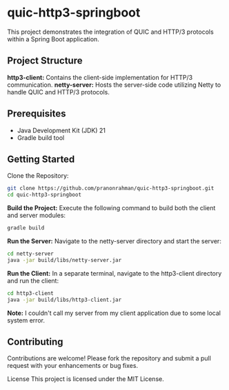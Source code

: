 # quic-http3-springboot
This project demonstrates the integration of QUIC and HTTP/3 protocols within a Spring Boot application.

## Project Structure
**http3-client:** Contains the client-side implementation for HTTP/3 communication.
**netty-server:** Hosts the server-side code utilizing Netty to handle QUIC and HTTP/3 protocols.

## Prerequisites
- Java Development Kit (JDK) 21
- Gradle build tool

## Getting Started
Clone the Repository:
```bash
git clone https://github.com/pranonrahman/quic-http3-springboot.git
cd quic-http3-springboot
```

**Build the Project:** Execute the following command to build both the client and server modules:

```bash
gradle build
```

**Run the Server:** Navigate to the netty-server directory and start the server:

```bash
cd netty-server
java -jar build/libs/netty-server.jar
```

**Run the Client:** In a separate terminal, navigate to the http3-client directory and run the client:

```bash
cd http3-client
java -jar build/libs/http3-client.jar
```

**Note:** I couldn't call my server from my client application due to some local system error.

## Contributing
Contributions are welcome! Please fork the repository and submit a pull request with your enhancements or bug fixes.

License
This project is licensed under the MIT License.
